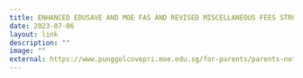 ```yaml
---
title: ENHANCED EDUSAVE AND MOE FAS AND REVISED MISCELLANEOUS FEES STRUCTURE FROM 2024
date: 2023-07-06
layout: link
description: ""
image: ""
external: https://www.punggolcovepri.moe.edu.sg/for-parents/parents-notes/permalink/
---
```

